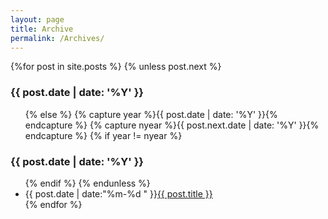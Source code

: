 ```yaml
---
layout: page
title: Archive
permalink: /Archives/
---
```

<section id="archive">
  {%for post in site.posts %} 
    {% unless post.next %}
      <h3>{{ post.date | date: '%Y' }}</h3>
      <ul class="this">
    {% else %}
      {% capture year %}{{ post.date | date: '%Y' }}{% endcapture %}
      {% capture nyear %}{{ post.next.date | date: '%Y' }}{% endcapture %}
      {% if year != nyear %}
        </ul>
        <h3>{{ post.date | date: '%Y' }}</h3>
        <ul class="past">
      {% endif %}
    {% endunless %}
      <li><time>{{ post.date | date:"%m-%d " }}</time><a href="{{ post.url }}">{{ post.title }}</a></li>
  {% endfor %}
  </ul>
</section>